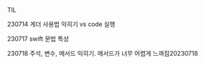 TIL

230714
게더 사용법 익히기
vs code 실행

230717
swift 문법 특성

230718
주석, 변수, 메서드 익히기. 메서드가 너무 어렵게 느껴짐20230718
